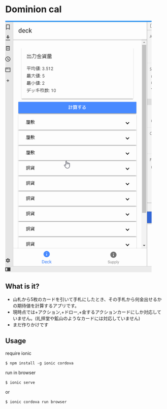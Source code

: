 # Dominion cal

![](./doc/img/dominion_cal.gif)

## What is it?
* 山札から5枚のカードを引いて手札にしたとき、その手札から何金出せるかの期待値を計算するアプリです。
* 現時点では+アクション,+ドロー,+金するアクションカードにしか対応していません。(礼拝堂や鉱山のようなカードには対応していません)
* まだ作りかけです

## Usage

require ionic

```
$ npm install -g ionic cordova
```

run in browser

```
$ ionic serve
```

or 

```
$ ionic cordova run browser
```